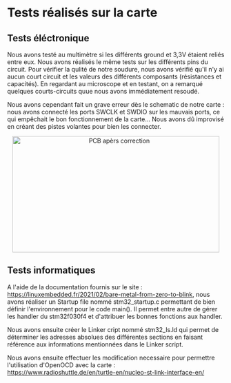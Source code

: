 # Tests réalisés sur la carte

## Tests éléctronique
Nous avons testé au multimètre si les différents ground et 3,3V étaient reliés entre eux. Nous avons réalisés le même tests sur les différents pins du circuit.
Pour vérifier la qulité de notre soudure, nous avons vérifié qu'il n'y ai aucun court circuit et les valeurs des différents composants (résistances et capacités).
En regardant au microscope et en testant, on a remarqué quelques courts-circuits quue nous avons immédiatement resoudé.

Nous avons cependant fait un grave erreur dès le schematic de notre carte : nous avons connecté les ports SWCLK et SWDIO sur les mauvais ports, ce qui empêchait le bon fonctionnement de la carte... Nous avons dû improvisé en créant des pistes volantes pour bien les connecter.

<div style="text-align:center;">
  <img src="Image_PCB_Changement.png.jpg" alt="PCB apèrs correction" width="480" height="270">
</div>


## Tests informatiques

A l'aide de la documentation fournis sur le site : https://linuxembedded.fr/2021/02/bare-metal-from-zero-to-blink, nous avons réaliser un Startup file nommé stm32_startup.c permettant de bien définir l'environnement pour le code main().
Il permet entre autre de gérer les handler du stm32f030f4 et d'attribuer les bonnes fonctions aux handler.

Nous avons ensuite créer le Linker cript nommé stm32_ls.ld qui permet de déterminer les adresses absolues des différentes sections en faisant référence aux informations mentionnées dans le Linker script.

Nous avons ensuite effectuer les modification necessaire pour permettre l'utilisation d'OpenOCD avec la carte : https://www.radioshuttle.de/en/turtle-en/nucleo-st-link-interface-en/

